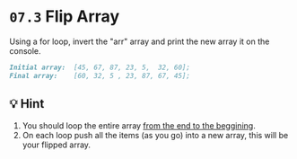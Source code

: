 # `07.3` Flip Array

Using a for loop, invert the "arr" array and print the new array it on the console. 

```md
Initial array:  [45, 67, 87, 23, 5,  32, 60];
Final array:    [60, 32, 5 , 23, 87, 67, 45];
```

## :bulb: Hint

1. You should loop the entire array [from the end to the beggining](https://stackoverflow.com/questions/1340589/are-loops-really-faster-in-reverse).
2. On each loop push all the items (as you go) into a new array, this will be your flipped array.